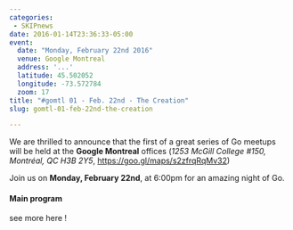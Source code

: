 ```yaml
---
categories:
 - SKIPnews
date: 2016-01-14T23:36:33-05:00
event:
  date: "Monday, February 22nd 2016"
  venue: Google Montreal
  address: '...'
  latitude: 45.502052
  longitude: -73.572784
  zoom: 17
title: "#gomtl 01 - Feb. 22nd - The Creation"
slug: gomtl-01-feb-22nd-the-creation

---
```


We are thrilled to announce that the first of a great series of Go meetups will be held at the **Google Montreal** offices (_1253 McGill College #150, Montréal, QC H3B 2Y5_, https://goo.gl/maps/s2zfrqRqMv32)

Join us on **Monday, February 22nd**, at 6:00pm for an amazing night of Go.

#### Main program




<!--more-->

see more here !
